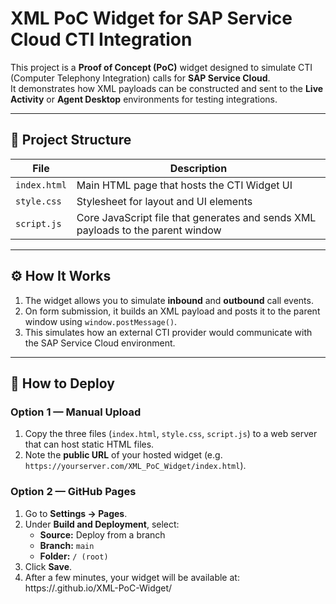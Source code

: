 # XML PoC Widget for SAP Service Cloud CTI Integration

This project is a **Proof of Concept (PoC)** widget designed to simulate CTI (Computer Telephony Integration) calls for **SAP Service Cloud**.  
It demonstrates how XML payloads can be constructed and sent to the **Live Activity** or **Agent Desktop** environments for testing integrations.

---

## 📁 Project Structure

| File | Description |
|------|--------------|
| `index.html` | Main HTML page that hosts the CTI Widget UI |
| `style.css` | Stylesheet for layout and UI elements |
| `script.js` | Core JavaScript file that generates and sends XML payloads to the parent window |

---

## ⚙️ How It Works

1. The widget allows you to simulate **inbound** and **outbound** call events.
2. On form submission, it builds an XML payload and posts it to the parent window using `window.postMessage()`.
3. This simulates how an external CTI provider would communicate with the SAP Service Cloud environment.

---

## 🚀 How to Deploy

### Option 1 — Manual Upload
1. Copy the three files (`index.html`, `style.css`, `script.js`) to a web server that can host static HTML files.
2. Note the **public URL** of your hosted widget (e.g. `https://yourserver.com/XML_PoC_Widget/index.html`).

### Option 2 — GitHub Pages
1. Go to **Settings → Pages**.
2. Under **Build and Deployment**, select:
   - **Source:** Deploy from a branch  
   - **Branch:** `main`  
   - **Folder:** `/ (root)`
3. Click **Save**.
4. After a few minutes, your widget will be available at: https://<your-username>.github.io/XML-PoC-Widget/
